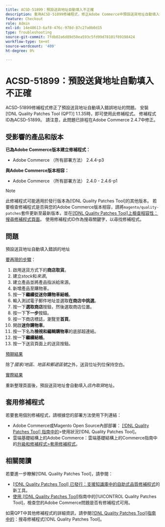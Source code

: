 ```yaml
---
title: ACSD-51899：預設送貨地址自動填入不正確
description: 套用ACSD-51899修補程式，修正Adobe Commerce中預設送貨地址自動填入錯誤地址的問題。
feature: Checkout
role: Admin
exl-id: 14e48613-6af8-476c-978d-87c27a0b0d15
type: Troubleshooting
source-git-commit: 7fdb02a6d89d50ea593c5fd99d78101f89198424
workflow-type: tm+mt
source-wordcount: '409'
ht-degree: 0%

---
```


# ACSD-51899：預設送貨地址自動填入不正確

ACSD-51899修補程式修正了預設送貨地址自動填入錯誤地址的問題。 安裝[!DNL Quality Patches Tool (QPT)] 1.1.35時，即可使用此修補程式。 修補程式ID為ACSD-51899。 請注意，此問題已排程在Adobe Commerce 2.4.7中修正。

## 受影響的產品和版本

**已為Adobe Commerce版本建立修補程式：**

* Adobe Commerce （所有部署方法） 2.4.4-p3

**與Adobe Commerce版本相容：**

* Adobe Commerce （所有部署方法） 2.4.0 - 2.4.6-p1

>[!NOTE]
>
>此修補程式可能適用於發行版本為[!DNL Quality Patches Tool]的其他版本。 若要檢查修補程式是否與您的Adobe Commerce版本相容，請將`magento/quality-patches`套件更新至最新版本，並在[[!DNL Quality Patches Tool]上檢查相容性：搜尋修補程式頁面](https://experienceleague.adobe.com/tools/commerce-quality-patches/index.html?lang=zh-Hant)。 使用修補程式ID作為搜尋關鍵字，以尋找修補程式。

## 問題

預設送貨地址自動填入錯誤的地址

<u>要再現的步驟</u>：

1. 啟用送貨方式下的&#x200B;**商店取貨**。
1. 建立&#x200B;*stock*&#x200B;和&#x200B;*來源*。
1. 建立產品並將產品指派給來源。
1. 新增產品至購物車。
1. 按一下&#x200B;**繼續從迷你購物車結帳**。
1. 輸入測試電子郵件地址並選取&#x200B;**在商店中挑選**。
1. 按一下&#x200B;**選取商店**&#x200B;按鈕，然後選取商店位置。
1. 按一下&#x200B;**下一步**&#x200B;按鈕。
1. 按一下商店標誌，瀏覽至&#x200B;**首頁**。
1. 開啟&#x200B;**迷你購物車**。
1. 按一下名為&#x200B;**檢視和編輯購物車**&#x200B;的底部超連結。
1. 按一下&#x200B;**繼續結帳**。
1. 按一下送貨頁面上的送貨按鈕。

<u>預期結果</u>

除了&#x200B;*國家/地區、地區和郵遞區號*&#x200B;之外，送貨位址列位保持空白。

<u>實際結果</u>

重新整理頁面後，預設送貨地址會自動填入&#x200B;*店內取貨*&#x200B;地址。

## 套用修補程式

若要套用個別修補程式，請根據您的部署方法使用下列連結：

* Adobe Commerce或Magento Open Source內部部署： [[!DNL Quality Patches Tool] 指南中的](/help/tools/quality-patches-tool/usage.md)>使用狀況[!DNL Quality Patches Tool]。
* 雲端基礎結構上的Adobe Commerce：雲端基礎結構上的Commerce指南中的[升級和修補程式>套用修補程式](https://experienceleague.adobe.com/docs/commerce-cloud-service/user-guide/develop/upgrade/apply-patches.html?lang=zh-Hant)。

## 相關閱讀

若要進一步瞭解[!DNL Quality Patches Tool]，請參閱：

* [[!DNL Quality Patches Tool] 已發行：支援知識庫中的自助式品質修補程式](https://experienceleague.adobe.com/zh-hant/docs/commerce-operations/tools/quality-patches-tool/quality-patches-tool-to-self-serve-quality-patches)的新工具。
* [使用 [!DNL Quality Patches Tool]](/help/tools/quality-patches-tool/patches-available-in-qpt/check-patch-for-magento-issue-with-magento-quality-patches.md)指南中的[!UICONTROL Quality Patches Tool]，檢查您的Adobe Commerce問題是否有修補程式可用。


如需QPT中其他修補程式的詳細資訊，請參閱[[!DNL Quality Patches Tool]指南中的](https://experienceleague.adobe.com/tools/commerce-quality-patches/index.html?lang=zh-Hant)：搜尋修補程式[!DNL Quality Patches Tool]。
